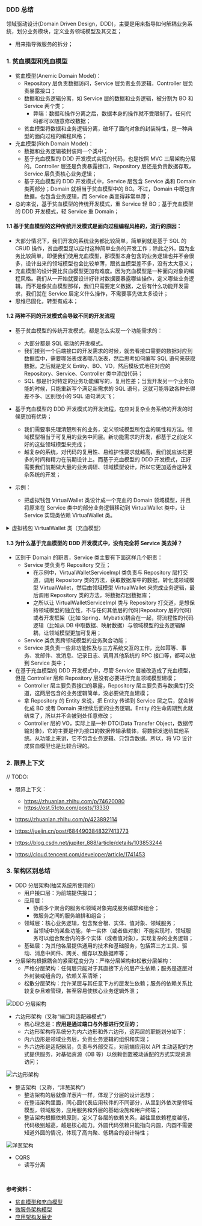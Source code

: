 ### DDD 总结

领域驱动设计(Domain Driven Design，DDD)，主要是用来指导如何解耦业务系统，划分业务模块，定义业务领域模型及其交互；
  - 用来指导微服务的拆分；

### 1. 贫血模型和充血模型
- 贫血模型(Anemic Domain Model)：
  - Repository 层负责数据访问，Service 层负责业务逻辑，Controller 层负责暴露接口；
  - 数据和业务逻辑分离，如 Service 层的数据和业务逻辑，被分割为 BO 和 Service 两个类；
    - 弊端：数据和操作分离之后，数据本身的操作就不受限制了。任何代码都可以随意修改数据；
  - 贫血模型将数据和业务逻辑分离，破坏了面向对象的封装特性，是一种典型的面向过程的编程风格；
- 充血模型(Rich Domain Model)：
  - 数据和业务逻辑被封装同一个类中；
  - 基于充血模型的 DDD 开发模式实现的代码，也是按照 MVC 三层架构分层的。Controller 层还是负责暴露接口，Repository 层还是负责数据存取，Service 层负责核心业务逻辑；
  - 基于充血模型的 DDD 开发模式中，Service 层包含 Service 类和 Domain 类两部分；Domain 就相当于贫血模型中的 BO。不过，Domain 中既包含数据，也包含业务逻辑，而 Service 类变得非常单薄；
- 总的来说，基于贫血模型的传统开发模式，重 Service 轻 BO；基于充血模型的 DDD 开发模式，轻 Service 重 Domain；

#### 1.1 基于贫血模型的这种传统开发模式是面向过程编程风格的，流行的原因：
  - 大部分情况下，我们开发的系统业务都比较简单，简单到就是基于 SQL 的 CRUD 操作，贫血模型足以应付这种简单业务的开发工作；除此之外，因为业务比较简单，即便我们使用充血模型，那模型本身包含的业务逻辑也并不会很多，设计出来的领域模型也会比较单薄，跟贫血模型差不多，没有太大意义；
  - 充血模型的设计要比贫血模型更加有难度。因为充血模型是一种面向对象的编程风格。我们从一开始就要设计好针对数据要暴露哪些操作，定义哪些业务逻辑。而不是像贫血模型那样，我们只需要定义数据，之后有什么功能开发需求，我们就在 Service 层定义什么操作，不需要事先做太多设计；
  - 思维已固化，转型有成本；

#### 1.2 两种不同的开发模式会导致不同的开发流程
- 基于贫血模型的传统开发模式，都是怎么实现一个功能需求的：
  - 大部分都是 SQL 驱动的开发模式。
  - 我们接到一个后端接口的开发需求的时候，就去看接口需要的数据对应到数据库中，需要哪张表或者哪几张表，然后思考如何编写 SQL 语句来获取数据。之后就是定义 Entity、BO、VO，然后模板式地往对应的 Repository、Service、Controller 类中添加代码；
  - SQL 都是针对特定的业务功能编写的，复用性差；当我开发另一个业务功能的时候，只能重新写个满足新需求的 SQL 语句，这就可能导致各种长得差不多、区别很小的 SQL 语句满天飞；

- 基于充血模型的 DDD 开发模式的开发流程，在应对复杂业务系统的开发的时候更加有优势；
  - 我们需要事先理清楚所有的业务，定义领域模型所包含的属性和方法。领域模型相当于可复用的业务中间层。新功能需求的开发，都基于之前定义好的这些领域模型来完成；
  - 越复杂的系统，对代码的复用性、易维护性要求就越高，我们就应该花更多的时间和精力在前期设计上。而基于充血模型的 DDD 开发模式，正好需要我们前期做大量的业务调研、领域模型设计，所以它更加适合这种复杂系统的开发；

- 示例：
  - 把虚拟钱包 VirtualWallet 类设计成一个充血的 Domain 领域模型，并且将原来在 Service 类中的部分业务逻辑移动到 VirtualWallet 类中，让 Service 实现类依赖 VirtualWallet 类。

<details>
<summary>虚拟钱包 VirtualWallet 类（充血模型）</summary>

```java
/** Domain 领域模型（充血模型） */
public class VirtualWallet {
	private Long id;
	private Long createTime = System.currentTimeMillis();
	private BigDecimal balance = BigDecimal.ZERO;

	public VirtualWallet(Long preAllocatedId) {
		this.id = preAllocatedId;
	}

	public BigDecimal balance() {
	  return this.balance;
	}

	public void debit(BigDecimal amount) {
		if (this.balance.compareTo(amount) < 0) {
			throw new InsufficientBalanceException(...);
		}
		this.balance.subtract(amount);
	}

	public void credit(BigDecimal amount) {
		if (amount.compareTo(BigDecimal.ZERO) < 0) {
			throw new InvalidAmountException(...);
		}
		this.balance.add(amount);
	}

	// 支持透支一定额度和冻结部分余额的功能
	// 更加细化的冻结策略、透支策略、支持钱包账号自动生成的逻辑
}

// Service 实现类
public class VirtualWalletServiceImpl {
	// 通过构造函数或者 IOC 框架注入
	private VirtualWalletRepository walletRepo;
	private VirtualWalletTransactionRepository transactionRepo;

	public VirtualWallet getVirtualWallet(Long walletId) {
		VirtualWalletEntity walletEntity = walletRepo.getWalletEntity(walletId);
		VirtualWallet wallet = convert(walletEntity);
		return wallet;
	}

	public BigDecimal getBalance(Long walletId) {
		return virtualWalletRepo.getBalance(walletId);
	}

	public void debit(Long walletId, BigDecimal amount) {
		VirtualWalletEntity walletEntity = walletRepo.getWalletEntity(walletId);
		VirtualWallet wallet = convert(walletEntity);
		wallet.debit(amount);
		walletRepo.updateBalance(walletId, wallet.balance());
	}

	public void credit(Long walletId, BigDecimal amount) {
		VirtualWalletEntity walletEntity = walletRepo.getWalletEntity(walletId);
		VirtualWallet wallet = convert(walletEntity);
		wallet.credit(amount);
		walletRepo.updateBalance(walletId, wallet.balance());
	}

	public void transfer(Long fromWalletId, Long toWalletId, BigDecimal amount) {
		// ... 跟基于贫血模型的传统开发模式的代码一样 ...
	}
}
```
</details>

#### 1.3 为什么基于充血模型的 DDD 开发模式中，没有完全将 Service 类去掉？
- 区别于 Domain 的职责，Service 类主要有下面这样几个职责：
  - Service 类负责与 Repository 交互；
    - 在示例中，VirtualWalletServiceImpl 类负责与 Repository 层打交道，调用 Repository 类的方法，获取数据库中的数据，转化成领域模型 VirtualWallet，然后由领域模型 VirtualWallet 来完成业务逻辑，最后调用 Repository 类的方法，将数据存回数据库；
    - 之所以让 VirtualWalletServiceImpl 类与 Repository 打交道，是想保持领域模型的独立性，不与任何其他层的代码(Repository 层的代码)或者开发框架（比如 Spring、Mybatis)耦合在一起，将流程性的代码逻辑（比如从 DB 中取数据、映射数据）与领域模型的业务逻辑解耦，让领域模型更加可复用；
  - Service 类负责跨领域模型的业务聚合功能；
  - Service 类负责一些非功能性及与三方系统交互的工作，比如幂等、事务、发邮件、发消息、记录日志、调用其他系统的 RPC 接口等，都可以放到 Service 类中；
- 在基于充血模型的 DDD 开发模式中，尽管 Service 层被改造成了充血模型，但是 Controller 层和 Repository 层没有必要进行充血领域模型建模；
  - Controller 层主要负责接口的暴露，Repository 层主要负责与数据库打交道，这两层包含的业务逻辑简单，没必要做充血建模；
  - 拿 Repository 的 Entity 来说，把 Entity 传递到 Service 层之后，就会转化成 BO 或者 Domain 来继续后面的业务逻辑。Entity 的生命周期到此就结束了，所以并不会被到处任意修改；
  - Controller 层的 VO，实际上是一种 DTO(Data Transfer Object，数据传输对象)，它的主要是作为接口的数据传输承载体，将数据发送给其他系统。从功能上来讲，它不包含业务逻辑、只包含数据。所以，将 VO 设计成贫血模型也是比较合理的。


### 2. 限界上下文

// TODO: 

  - 限界上下文：
    - https://zhuanlan.zhihu.com/p/74620080
    - https://ost.51cto.com/posts/13330

  - https://zhuanlan.zhihu.com/p/423892114
  - https://juejin.cn/post/6844903848327413773
  - https://blog.csdn.net/jupiter_888/article/details/103853244
  - https://cloud.tencent.com/developer/article/1741453


### 3. 架构区别总结
- DDD 分层架构(抽奖系统所使用的)
  - 用户接口层：为前端提供接口；
  - 应用层：
    - 协调多个聚合的服务和领域对象完成服务编排和组合；
    - 微服务之间的服务编排和组合；
  - 领域层：核心业务逻辑，包含聚合根、实体、值对象、领域服务；
    - 当领域中的某些功能，单一实体（或者值对象）不能实现时，领域服务可以组合聚合内的多个实体（或者值对象），实现复杂的业务逻辑；
  - 基础层：为其他各层提供通用的技术和基础服务，包括第三方工具、驱动、消息中间件、网关、缓存以及数据库等；
- 分层架构根据耦合的紧密程度分为：严格分层架构和松散分层架构：
  - 严格分层架构：任何层只能对于其直接下方的层产生依赖；服务是逐层对外封装或组合的，依赖关系清晰；
  - 松散分层架构：允许某层与其任意下方的层发生依赖；服务的依赖关系比较复杂且难管理，甚至容易使核心业务逻辑外泄；

![DDD 分层架构](./images/DDD分层架构.jpg)

- 六边形架构（又称“端口和适配器模式”）
  - 核心理念是：**应用是通过端口与外部进行交互的**；
  - 六边形架构将系统分为内六边形和外六边形，这两层的职能划分如下：
  - 内六边形是领域业务层，负责业务逻辑的组织和实现；
  - 外六边形是适配器层，负责与外部交互，对前端应用以 API 主动适配的方式提供服务，对基础资源（DB 等）以依赖倒置被动适配的方式实现资源访问；

![六边形架构](./images/六边形架构.png)

- 整洁架构（又称，“洋葱架构”）
  - 整洁架构的层就像洋葱片一样，体现了分层的设计思想；
  - 在整洁架构里面，同心圆代表应用软件的不同部分，从里到外依次是领域模型，领域服务，应用服务和外层的基础设施和用户终端；
  - 整洁架构根据依赖原则，定义了各层的依赖关系，越往里依赖程度越低，代码级别越高，越是核心能力。外圆代码依赖只能指向内圆，内圆不需要知道外圆的情况，体现了高内聚、低耦合的设计特性；

![洋葱架构](./images/洋葱架构.png)

- CQRS
  - 读写分离

<br/>

**参考资料：**
- [贫血模型和充血模型](https://developer.aliyun.com/article/924277)
- [微服务架构模型](https://zq99299.github.io/note-book2/ddd/02/03.html)
- [应用架构发展史](https://blog.csdn.net/luo15242208310/article/details/124708008)